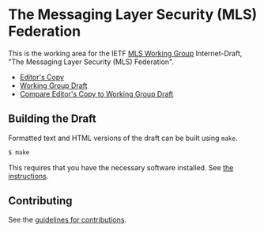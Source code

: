 # The Messaging Layer Security (MLS) Federation

This is the working area for the IETF [MLS Working Group](https://datatracker.ietf.org/wg/mls/documents/) Internet-Draft, "The Messaging Layer Security (MLS) Federation".

* [Editor's Copy](https://mlswg.github.io/mls-federation/#go.draft-ietf-mls-federation.html)
* [Working Group Draft](https://tools.ietf.org/html/draft-ietf-mls-federation)
* [Compare Editor's Copy to Working Group Draft](https://mlswg.github.io/mls-federation/#go.draft-ietf-mls-federation.diff)

## Building the Draft

Formatted text and HTML versions of the draft can be built using `make`.

```sh
$ make
```

This requires that you have the necessary software installed.  See
[the instructions](https://github.com/martinthomson/i-d-template/blob/master/doc/SETUP.md).


## Contributing

See the
[guidelines for contributions](https://github.com/mlswg/mls-federation/blob/federation-import/CONTRIBUTING.md).
